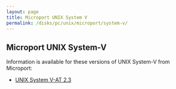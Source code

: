 ```yaml
---
layout: page
title: Microport UNIX System V
permalink: /disks/pc/unix/microport/system-v/
---
```


Microport UNIX System-V
---

Information is available for these versions of UNIX System-V from Microport:

* [UNIX System V-AT 2.3](2.3/)
